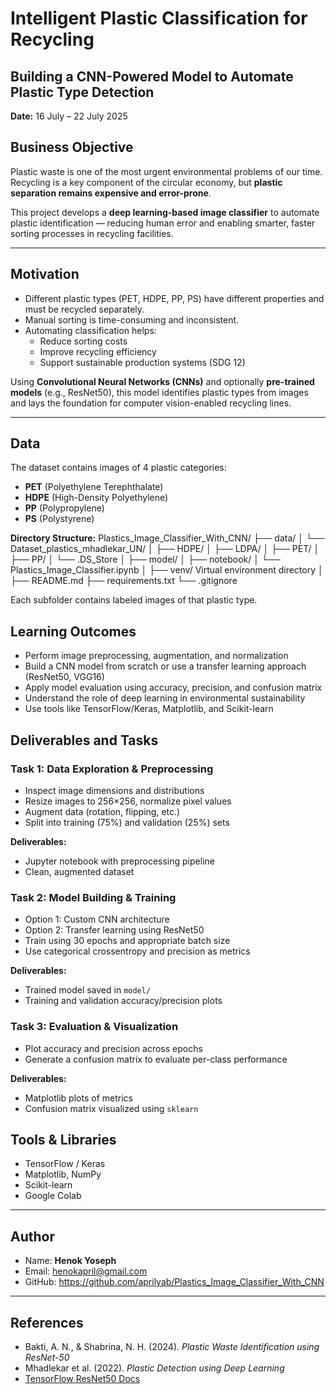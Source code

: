 #  Intelligent Plastic Classification for Recycling  
##  Building a CNN-Powered Model to Automate Plastic Type Detection

 **Date:** 16 July – 22 July 2025

##  Business Objective

Plastic waste is one of the most urgent environmental problems of our time. Recycling is a key component of the circular economy, but **plastic separation remains expensive and error-prone**.

This project develops a **deep learning-based image classifier** to automate plastic identification — reducing human error and enabling smarter, faster sorting processes in recycling facilities.

---

##  Motivation

- Different plastic types (PET, HDPE, PP, PS) have different properties and must be recycled separately.
- Manual sorting is time-consuming and inconsistent.
- Automating classification helps:
  - Reduce sorting costs
  - Improve recycling efficiency
  - Support sustainable production systems (SDG 12)

Using **Convolutional Neural Networks (CNNs)** and optionally **pre-trained models** (e.g., ResNet50), this model identifies plastic types from images and lays the foundation for computer vision-enabled recycling lines.

---

##  Data

The dataset contains images of 4 plastic categories:

- **PET** (Polyethylene Terephthalate)  
- **HDPE** (High-Density Polyethylene)  
- **PP** (Polypropylene)  
- **PS** (Polystyrene)  

**Directory Structure:**
Plastics_Image_Classifier_With_CNN/
├──  data/
│   └──  Dataset_plastics_mhadlekar_UN/
│       ├──  HDPE/
│       ├──  LDPA/
│       ├──  PET/
│       ├──  PP/
│       └──  .DS_Store
│
├──  model/
│
├──  notebook/
│   └──  Plastics_Image_Classifier.ipynb
│
├──  venv/                    Virtual environment directory
│
├──  README.md
├──  requirements.txt
└──  .gitignore


Each subfolder contains labeled images of that plastic type.

##  Learning Outcomes

- Perform image preprocessing, augmentation, and normalization
- Build a CNN model from scratch or use a transfer learning approach (ResNet50, VGG16)
- Apply model evaluation using accuracy, precision, and confusion matrix
- Understand the role of deep learning in environmental sustainability
- Use tools like TensorFlow/Keras, Matplotlib, and Scikit-learn


##  Deliverables and Tasks

###  Task 1: Data Exploration & Preprocessing

- Inspect image dimensions and distributions
- Resize images to 256×256, normalize pixel values
- Augment data (rotation, flipping, etc.)
- Split into training (75%) and validation (25%) sets

**Deliverables:**
- Jupyter notebook with preprocessing pipeline
- Clean, augmented dataset


###  Task 2: Model Building & Training

- Option 1: Custom CNN architecture
- Option 2: Transfer learning using ResNet50
- Train using 30 epochs and appropriate batch size
- Use categorical crossentropy and precision as metrics

**Deliverables:**
- Trained model saved in `model/`
- Training and validation accuracy/precision plots


###  Task 3: Evaluation & Visualization

- Plot accuracy and precision across epochs
- Generate a confusion matrix to evaluate per-class performance

**Deliverables:**
- Matplotlib plots of metrics
- Confusion matrix visualized using `sklearn`


##  Tools & Libraries

- TensorFlow / Keras  
- Matplotlib, NumPy  
- Scikit-learn  
- Google Colab


---

##  Author

-  Name: **Henok Yoseph**  
-  Email: henokapril@gmail.com  
-  GitHub: https://github.com/aprilyab/Plastics_Image_Classifier_With_CNN 

---

##  References

- Bakti, A. N., & Shabrina, N. H. (2024). *Plastic Waste Identification using ResNet-50*  
- Mhadlekar et al. (2022). *Plastic Detection using Deep Learning*  
- [TensorFlow ResNet50 Docs](https://www.tensorflow.org/api_docs/python/tf/keras/applications/ResNet50)


